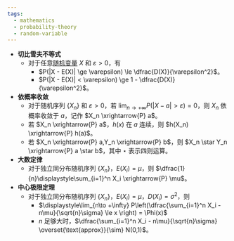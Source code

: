 ```yaml
---
tags:
  - mathematics
  - probability-theory
  - random-variable
---
```

- **切比雪夫不等式**
    - 对于任意[随机变量](/pages/mathematics/probability-theory/random-variable.md) $X$ 和 $\varepsilon > 0$，有
        - $P(|X - E(X)| \ge \varepsilon) \le \dfrac{D(X)}{\varepsilon^2}$。
        - $P(|X - E(X)| < \varepsilon) \ge 1 - \dfrac{D(X)}{\varepsilon^2}$。
- **依概率收敛**
    - 对于随机序列 $\{X_n\}$ 和 $\varepsilon > 0$，若 $\displaystyle\lim_{n\to +\infty} P(|X-a| > \varepsilon)=0$，则 $X_n$ 依概率收敛于 $a$，记作 $X_n \xrightarrow{P} a$。
    - 若 $X_n \xrightarrow{P} a$，$h(x)$ 在 $a$ 连续，则 $h(X_n) \xrightarrow{P} h(a)$。
    - 若 $X_n \xrightarrow{P} a,Y_n \xrightarrow{P} b$，则 $X_n \star Y_n \xrightarrow{P} a \star b$，其中 $\star$ 表示四则运算。
- **大数定律**
    - 对于独立同分布随机序列 $\{X_n\}$，$E(X_i) = \mu$，则 $\dfrac{1}{n}\displaystyle\sum_{i=1}^n X_i \xrightarrow{P} \mu$。
- **中心极限定理**
    - 对于独立同分布随机序列 $\{X_n\}$，$E(X_i)=\mu$，$D(X_i)=\sigma^2$，则
        - $\displaystyle\lim_{n\to +\infty} P\left(\dfrac{\sum_{i=1}^n X_i - n\mu}{\sqrt{n}\sigma} \le x \right) = \Phi(x)$
        - $n$ 足够大时，$\dfrac{\sum_{i=1}^n X_i - n\mu}{\sqrt{n}\sigma} \overset{\text{approx}}{\sim} N(0,1)$。
